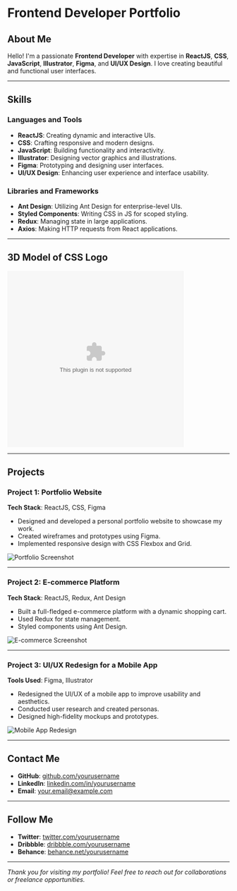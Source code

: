 # Frontend Developer Portfolio

## About Me
Hello! I'm a passionate **Frontend Developer** with expertise in **ReactJS**, **CSS**, **JavaScript**, **Illustrator**, **Figma**, and **UI/UX Design**. I love creating beautiful and functional user interfaces.

---

## Skills

### Languages and Tools
- **ReactJS**: Creating dynamic and interactive UIs.
- **CSS**: Crafting responsive and modern designs.
- **JavaScript**: Building functionality and interactivity.
- **Illustrator**: Designing vector graphics and illustrations.
- **Figma**: Prototyping and designing user interfaces.
- **UI/UX Design**: Enhancing user experience and interface usability.

### Libraries and Frameworks
- **Ant Design**: Utilizing Ant Design for enterprise-level UIs.
- **Styled Components**: Writing CSS in JS for scoped styling.
- **Redux**: Managing state in large applications.
- **Axios**: Making HTTP requests from React applications.

---

## 3D Model of CSS Logo

<object type="model/stl" data="css-logo.stl" width="400" height="400"></object>

---

## Projects

### Project 1: **Portfolio Website**
**Tech Stack**: ReactJS, CSS, Figma

- Designed and developed a personal portfolio website to showcase my work.
- Created wireframes and prototypes using Figma.
- Implemented responsive design with CSS Flexbox and Grid.

![Portfolio Screenshot](https://via.placeholder.com/800x400.png?text=Portfolio+Website+Screenshot)

---

### Project 2: **E-commerce Platform**
**Tech Stack**: ReactJS, Redux, Ant Design

- Built a full-fledged e-commerce platform with a dynamic shopping cart.
- Used Redux for state management.
- Styled components using Ant Design.

![E-commerce Screenshot](https://via.placeholder.com/800x400.png?text=E-commerce+Platform+Screenshot)

---

### Project 3: **UI/UX Redesign for a Mobile App**
**Tools Used**: Figma, Illustrator

- Redesigned the UI/UX of a mobile app to improve usability and aesthetics.
- Conducted user research and created personas.
- Designed high-fidelity mockups and prototypes.

![Mobile App Redesign](https://via.placeholder.com/800x400.png?text=Mobile+App+Redesign+Screenshot)

---

## Contact Me
- **GitHub**: [github.com/yourusername](https://github.com/yourusername)
- **LinkedIn**: [linkedin.com/in/yourusername](https://linkedin.com/in/yourusername)
- **Email**: your.email@example.com

---

## Follow Me
- **Twitter**: [twitter.com/yourusername](https://twitter.com/yourusername)
- **Dribbble**: [dribbble.com/yourusername](https://dribbble.com/yourusername)
- **Behance**: [behance.net/yourusername](https://behance.net/yourusername)

---

*Thank you for visiting my portfolio! Feel free to reach out for collaborations or freelance opportunities.*
